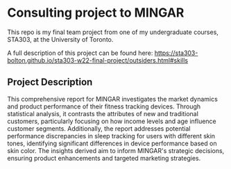 # Consulting project to MINGAR

This repo is my final team project from one of my undergraduate courses, STA303, at the University of Toronto. 

A full description of this project can be found here: https://sta303-bolton.github.io/sta303-w22-final-project/outsiders.html#skills

## Project Description
This comprehensive report for MINGAR investigates the market dynamics and product performance of their fitness tracking devices. Through statistical analysis, it contrasts the attributes of new and traditional customers, particularly focusing on how income levels and age influence customer segments. Additionally, the report addresses potential performance discrepancies in sleep tracking for users with different skin tones, identifying significant differences in device performance based on skin color. The insights derived aim to inform MINGAR's strategic decisions, ensuring product enhancements and targeted marketing strategies.
